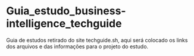 # Guia_estudo_business-intelligence_techguide
Guia de estudos retirado do site techguide.sh, aqui será colocado os links dos arquivos e das informações para o projeto do estudo.
